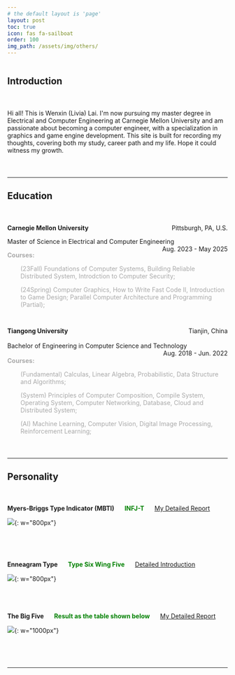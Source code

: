 ```yaml
---
# the default layout is 'page'
layout: post
toc: true
icon: fas fa-sailboat
order: 100
img_path: /assets/img/others/
---
```


<div style="height: 1px;"></div>

## Introduction

<div style="height: 20px;"></div>

Hi all! This is Wenxin (Livia) Lai. I'm now pursuing my master degree in Electrical and Computer Engineering at Carnegie Mellon University and am passionate about becoming a computer engineer, with a specialization in graphics and game engine development. This site is built for recording my thoughts, covering both my study, career path and my life. Hope it could witness my growth.

<div style="height: 25px;"></div>

---

## Education

<div style="height: 20px;"></div>

<p style="text-align:left;"><b>Carnegie Mellon University</b><span style="float:right;">Pittsburgh, PA, U.S.</span></p>
<p style="text-align:left;">Master of Science in Electrical and Computer Engineering<span style="float:right;">Aug. 2023 - May 2025</span></p>

<p style="text-align:left;font-weight: bold;color:DarkGray;">Courses:</p>

<p style="text-align:left;margin-left: 30px;color:DarkGray;">(23Fall) Foundations of Computer Systems, Building Reliable Distributed System, Introdction to Computer Security;</p>

<p style="text-align:left;margin-left: 30px;color:DarkGray;">(24Spring) Computer Graphics, How to Write Fast Code II, Introduction to Game Design; Parallel Computer Architecture and Programming (Partial);</p>

<div style="height: 15px;"></div>

<p style="text-align:left;height:20px;"><b>Tiangong University</b><span style="float:right;">Tianjin, China</span></p>
<p style="text-align:left;height:20px;">Bachelor of Engineering in Computer Science and Technology<span style="float:right;">Aug. 2018 - Jun. 2022</span></p>

<p style="text-align:left;font-weight: bold;color:DarkGray;">Courses:</p>

<p style="text-align:left;margin-left: 30px;color:DarkGray;">(Fundamental) Calculas, Linear Algebra, Probabilistic, Data Structure and Algorithms;</p>

<p style="text-align:left;margin-left: 30px;color:DarkGray;">(System) Principles of Computer Composition, Compile System, Operating System, Computer Networking, Database, Cloud and Distributed System;</p>

<p style="text-align:left;margin-left: 30px;color:DarkGray;">(AI) Machine Learning, Computer Vision, Digital Image Processing, Reinforcement Learning;</p>

<div style="height: 25px;"></div>

---

## Personality

<div style="height: 20px;"></div>

**Myers-Briggs Type Indicator (MBTI)** &nbsp;&nbsp;&nbsp;&nbsp; <b style="color:green;">INFJ-T</b> &nbsp;&nbsp;&nbsp;&nbsp; [My Detailed Report](https://www.16personalities.com/profiles/9e449530db6cb)

![](mbti.png){: w="800px"}

<div style="height: 50px;"></div>


**Enneagram Type** &nbsp;&nbsp;&nbsp;&nbsp; <b style="color:green;">Type Six Wing Five</b> &nbsp;&nbsp;&nbsp;&nbsp; [Detailed Introduction](https://www.enneagraminstitute.com/type-6)

![](enne.png){: w="800px"}

<div style="height: 40px;"></div>


**The Big Five** &nbsp;&nbsp;&nbsp;&nbsp; <b style="color:green;">Result as the table shown below</b> &nbsp;&nbsp;&nbsp;&nbsp; [My Detailed Report](https://bigfive-test.com/result/649db4e59de5fc00087594de)

![](bigfive.png){: w="1000px"}

<!-- | Openness To Experience 	| 102/120 	| Agreeableness 	| 95/120 	| Conscientiousness    	| 89/120 	| Neuroticism        	| 57/120 	| Extraversion       	| 57/120 	|
|------------------------	|---------	|---------------	|--------	|----------------------	|--------	|--------------------	|--------	|--------------------	|--------	|
| Artistic Interests     	| 19/20   	| Altruism      	| 20/20  	| Orderliness          	| 18/20  	| Self-Consciousness 	| 17/20  	| Assertiveness      	| 13/20  	|
| Adventurousness        	| 19/20   	| Morality      	| 20/20  	| Dutifulness          	| 16/20  	| Anxiety            	| 13/20  	| Cheerfulness       	| 12/20  	|
| Intellect              	| 18/20   	| Sympathy      	| 19/20  	| Cautiousness         	| 16/20  	| Immoderation       	| 9/20   	| Friendliness       	| 12/20  	|
| Emotionality           	| 18/20   	| Cooperation   	| 17/20  	| Achievement-Striving 	| 15/20  	| Depression         	| 7/20   	| Activity Level     	| 8/20   	|
| Liberalism             	| 16/20   	| Modesty       	| 10/20  	| Self-Efficacy        	| 14/20  	| Vulnerability      	| 7/20   	| Excitement-Seeking 	| 7/20   	|
| Imagination            	| 12/20   	| Trust         	| 9/20   	| Self-Discipline      	| 10/20  	| Anger              	| 4/20   	| Gregariousness     	| 5/20   	| -->


&nbsp;

&nbsp;

---


